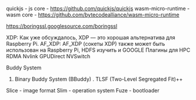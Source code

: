 quickjs - js core - https://github.com/quickjs/quickjs
wasm-micro-runtime - wasm core - https://github.com/bytecodealliance/wasm-micro-runtime



https://boringssl.googlesource.com/boringssl


XDP: Как уже обсуждалось, XDP — это хорошая альтернатива для Raspberry Pi. 
AF_XDP: AF_XDP (сокеты XDP) также может быть использован на Raspberry Pi, 
 HDFS изучить и GOOGLE
 Плагины для HPC
  RDMA Nvlink GPUDirect NVSwitch

  Buddy System
  1. Binary Buddy System (BBuddy)
  . TLSF (Two-Level Segregated Fit)++

  Slice - image format
  Slim - operation system
  Fuze - bootloader 